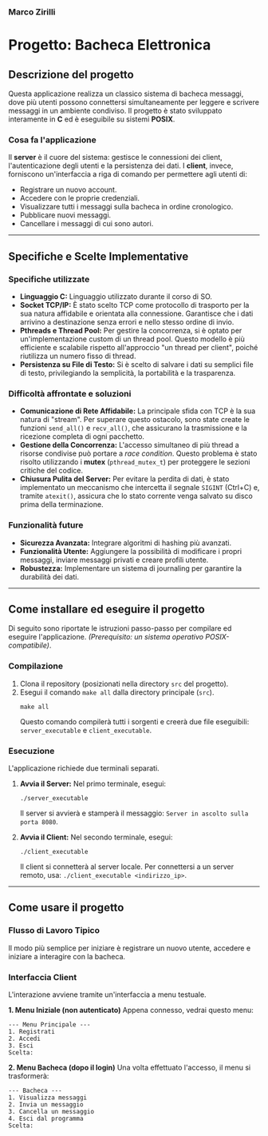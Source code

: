 ### Marco Zirilli ###

# Progetto: Bacheca Elettronica

## Descrizione del progetto

Questa applicazione realizza un classico sistema di bacheca messaggi, dove più utenti possono connettersi simultaneamente per leggere e scrivere messaggi in un ambiente condiviso. Il progetto è stato sviluppato interamente in **C** ed è eseguibile su sistemi **POSIX**.

### Cosa fa l'applicazione

Il **server** è il cuore del sistema: gestisce le connessioni dei client, l'autenticazione degli utenti e la persistenza dei dati. I **client**, invece, forniscono un'interfaccia a riga di comando per permettere agli utenti di:

-   Registrare un nuovo account.
-   Accedere con le proprie credenziali.
-   Visualizzare tutti i messaggi sulla bacheca in ordine cronologico.
-   Pubblicare nuovi messaggi.
-   Cancellare i messaggi di cui sono autori.

---

## Specifiche e Scelte Implementative

### Specifiche utilizzate

-   **Linguaggio C:** Linguaggio utilizzato durante il corso di SO.
-   **Socket TCP/IP:** È stato scelto TCP come protocollo di trasporto per la sua natura affidabile e orientata alla connessione. Garantisce che i dati arrivino a destinazione senza errori e nello stesso ordine di invio.
-   **Pthreads e Thread Pool:** Per gestire la concorrenza, si è optato per un'implementazione custom di un thread pool. Questo modello è più efficiente e scalabile rispetto all'approccio "un thread per client", poiché riutilizza un numero fisso di thread.
-   **Persistenza su File di Testo:** Si è scelto di salvare i dati su semplici file di testo, privilegiando la semplicità, la portabilità e la trasparenza.

### Difficoltà affrontate e soluzioni

-   **Comunicazione di Rete Affidabile:** La principale sfida con TCP è la sua natura di "stream". Per superare questo ostacolo, sono state create le funzioni `send_all()` e `recv_all()`, che assicurano la trasmissione e la ricezione completa di ogni pacchetto.
-   **Gestione della Concorrenza:** L'accesso simultaneo di più thread a risorse condivise può portare a *race condition*. Questo problema è stato risolto utilizzando i **mutex** (`pthread_mutex_t`) per proteggere le sezioni critiche del codice.
-   **Chiusura Pulita del Server:** Per evitare la perdita di dati, è stato implementato un meccanismo che intercetta il segnale `SIGINT` (Ctrl+C) e, tramite `atexit()`, assicura che lo stato corrente venga salvato su disco prima della terminazione.

### Funzionalità future

-   **Sicurezza Avanzata:** Integrare algoritmi di hashing più avanzati.
-   **Funzionalità Utente:** Aggiungere la possibilità di modificare i propri messaggi, inviare messaggi privati e creare profili utente.
-   **Robustezza:** Implementare un sistema di journaling per garantire la durabilità dei dati.

---

## Come installare ed eseguire il progetto

Di seguito sono riportate le istruzioni passo-passo per compilare ed eseguire l'applicazione.
*(Prerequisito: un sistema operativo POSIX-compatibile)*.

### Compilazione

1.  Clona il repository (posizionati nella directory `src` del progetto).
2.  Esegui il comando `make all` dalla directory principale (`src`).
    ```
    make all
    ```
    Questo comando compilerà tutti i sorgenti e creerà due file eseguibili: `server_executable` e `client_executable`.

### Esecuzione

L'applicazione richiede due terminali separati.

1.  **Avvia il Server:**
    Nel primo terminale, esegui:
    ```
    ./server_executable
    ```
    Il server si avvierà e stamperà il messaggio: `Server in ascolto sulla porta 8080`.

2.  **Avvia il Client:**
    Nel secondo terminale, esegui:
    ```
    ./client_executable
    ```
    Il client si connetterà al server locale. Per connettersi a un server remoto, usa: `./client_executable <indirizzo_ip>`.

---

## Come usare il progetto

### Flusso di Lavoro Tipico

Il modo più semplice per iniziare è registrare un nuovo utente, accedere e iniziare a interagire con la bacheca.

### Interfaccia Client

L'interazione avviene tramite un'interfaccia a menu testuale.

**1. Menu Iniziale (non autenticato)**
Appena connesso, vedrai questo menu:
```
--- Menu Principale ---
1. Registrati
2. Accedi
3. Esci
Scelta:
```

**2. Menu Bacheca (dopo il login)**
Una volta effettuato l'accesso, il menu si trasformerà:
```
--- Bacheca ---
1. Visualizza messaggi
2. Invia un messaggio
3. Cancella un messaggio
4. Esci dal programma
Scelta:
```


